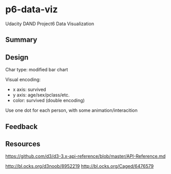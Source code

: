 # p6-data-viz
Udacity DAND Project6 Data Visualization

## Summary

## Design
Char type: modified bar chart

Visual encoding:
- x axis: survived
- y axis: age/sex/pclass/etc.
- color: survived (double encoding)

Use one dot for each person, with some animation/interacition

## Feedback

## Resources

https://github.com/d3/d3-3.x-api-reference/blob/master/API-Reference.md

http://bl.ocks.org/d3noob/8952219
http://bl.ocks.org/Caged/6476579